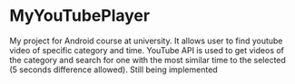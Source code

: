 # MyYouTubePlayer

My project for Android course at university. It allows user to find youtube video of specific category and time. YouTube API is used to get videos of the category and search for one with the most similar time to the selected (5 seconds difference allowed).
Still being implemented
